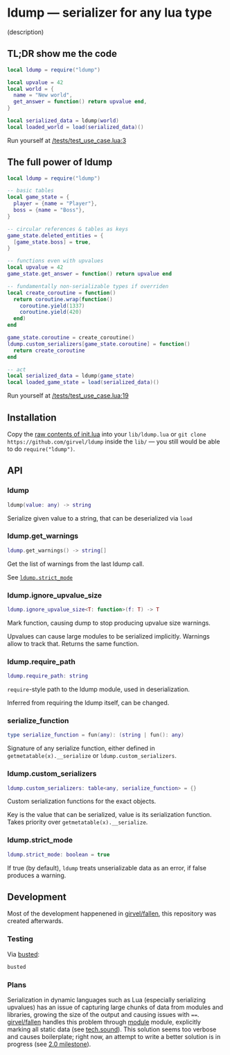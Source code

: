 # ldump — serializer for any lua type

(description)

## TL;DR show me the code

```lua
local ldump = require("ldump")

local upvalue = 42
local world = {
  name = "New world",
  get_answer = function() return upvalue end,
}

local serialized_data = ldump(world)
local loaded_world = load(serialized_data)()
```

Run yourself at [/tests/test_use_case.lua:3](/tests/test_use_case.lua#L3)

## The full power of ldump

```lua
local ldump = require("ldump")

-- basic tables
local game_state = {
  player = {name = "Player"},
  boss = {name = "Boss"},
}

-- circular references & tables as keys
game_state.deleted_entities = {
  [game_state.boss] = true,
}

-- functions even with upvalues
local upvalue = 42
game_state.get_answer = function() return upvalue end

-- fundamentally non-serializable types if overriden
local create_coroutine = function()
  return coroutine.wrap(function()
    coroutine.yield(1337)
    coroutine.yield(420)
  end)
end

game_state.coroutine = create_coroutine()
ldump.custom_serializers[game_state.coroutine] = function()
  return create_coroutine
end

-- act
local serialized_data = ldump(game_state)
local loaded_game_state = load(serialized_data)()
```

Run yourself at [/tests/test_use_case.lua:19](/tests/test_use_case.lua#L19)

## Installation

Copy the [raw contents of init.lua](https://raw.githubusercontent.com/girvel/ldump/refs/heads/master/init.lua) into your `lib/ldump.lua` or `git clone https://github.com/girvel/ldump` inside the `lib/` — you still would be able to do `require("ldump")`.

## API

### ldump

```lua
ldump(value: any) -> string
```

Serialize given value to a string, that can be deserialized via `load`

### ldump.get_warnings

```lua
ldump.get_warnings() -> string[]
```

Get the list of warnings from the last ldump call.

See [`ldump.strict_mode`](#ldumpstrict_mode)

### ldump.ignore_upvalue_size

```lua
ldump.ignore_upvalue_size<T: function>(f: T) -> T
```

Mark function, causing dump to stop producing upvalue size warnings.

Upvalues can cause large modules to be serialized implicitly. Warnings allow to track that. Returns the same function.

### ldump.require_path

```lua
ldump.require_path: string
```

`require`-style path to the ldump module, used in deserialization.

Inferred from requiring the ldump itself, can be changed.

### serialize_function

```lua
type serialize_function = fun(any): (string | fun(): any)
```

Signature of any serialize function, either defined in `getmetatable(x).__serialize` or `ldump.custom_serializers`.

### ldump.custom_serializers

```lua
ldump.custom_serializers: table<any, serialize_function> = {}
```

Custom serialization functions for the exact objects.

Key is the value that can be serialized, value is its serialization function. Takes priority over `getmetatable(x).__serialize`.

### ldump.strict_mode

```lua
ldump.strict_mode: boolean = true
```

If true (by default), `ldump` treats unserializable data as an error, if false produces a warning.

## Development

Most of the development happenened in [girvel/fallen](https://github.com/girvel/fallen), this repository was created afterwards.

### Testing

Via [busted](https://github.com/lunarmodules/busted):

```bash
busted
```

### Plans

Serialization in dynamic languages such as Lua (especially serializing upvalues) has an issue of capturing large chunks of data from modules and libraries, growing the size of the output and causing issues with `==`. [girvel/fallen](https://github.com/girvel/fallen) handles this problem through [module](https://github.com/girvel/fallen/blob/master/lib/module.lua) module, explicitly marking all static data (see [tech.sound](https://github.com/girvel/fallen/blob/master/tech/sound.lua)). This solution seems too verbose and causes boilerplate; right now, an attempt to write a better solution is in progress (see [2.0 milestone](https://github.com/girvel/ldump/milestone/2)).
